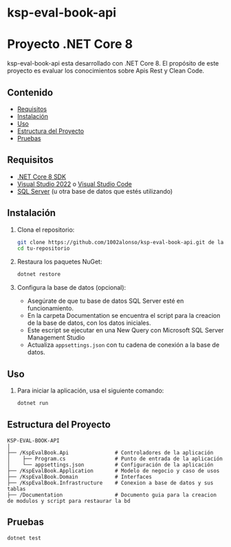 # ksp-eval-book-api
# Proyecto .NET Core 8

ksp-eval-book-api esta desarrollado con .NET Core 8. El propósito de este proyecto es evaluar los conocimientos sobre Apis Rest y Clean Code.

## Contenido

- [Requisitos](#requisitos)
- [Instalación](#instalación)
- [Uso](#uso)
- [Estructura del Proyecto](#estructura-del-proyecto)
- [Pruebas](#pruebas)

## Requisitos

- [.NET Core 8 SDK](https://dotnet.microsoft.com/download/dotnet/8.0)
- [Visual Studio 2022](https://visualstudio.microsoft.com/vs/) o [Visual Studio Code](https://code.visualstudio.com/)
- [SQL Server](https://www.microsoft.com/en-us/sql-server/sql-server-downloads) (u otra base de datos que estés utilizando)


## Instalación

1. Clona el repositorio:

    ```bash
    git clone https://github.com/1002alonso/ksp-eval-book-api.git de la rama development
    cd tu-repositorio
    ```

2. Restaura los paquetes NuGet:

    ```bash
    dotnet restore
    ```

3. Configura la base de datos (opcional):

    - Asegúrate de que tu base de datos SQL Server esté en funcionamiento.
    - En la carpeta Documentation se encuentra el script para la creacion de la base de datos, con los datos iniciales.
    - Este escript se ejecutar en una New Query con Microsoft SQL Server Management Studio
    - Actualiza `appsettings.json` con tu cadena de conexión a la base de datos.


## Uso

1. Para iniciar la aplicación, usa el siguiente comando:

    ```bash
    dotnet run
    ```


## Estructura del Proyecto
```
KSP-EVAL-BOOK-API
│
├── /KspEvalBook.Api               # Controladores de la aplicación
│    ├── Program.cs                # Punto de entrada de la aplicación
│    └── appsettings.json          # Configuración de la aplicación
├── /KspEvalBook.Application       # Modelo de negocio y caso de usos
├── /KspEvalBook.Domain            # Interfaces
├── /KspEvalBook.Infrastructure    # Conexion a base de datos y sus tablas
├── /Documentation                 # Documento guia para la creacion de modulos y script para restaurar la bd
```       
  
## Pruebas

```
dotnet test
```
